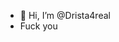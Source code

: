 - 👋 Hi, I’m @Drista4real
- Fuck you

<!---
Drista4real/Drista4real is a ✨ special ✨ repository because its `README.md` (this file) appears on your GitHub profile.
You can click the Preview link to take a look at your changes.
--->
